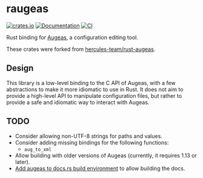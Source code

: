 raugeas
=======

[![crates.io](https://img.shields.io/crates/v/raugeas.svg)](https://crates.io/crates/raugeas) [![Documentation](https://docs.rs/raugeas/badge.svg)](https://docs.rs/raugeas) [![CI](https://github.com/normation/raugeas/actions/workflows/ci.yml/badge.svg)](https://github.com/normation/raugeas/actions/workflows/ci.yml)

Rust binding for [Augeas](https://github.com/hercules-team/augeas), a configuration editing tool.

These crates were forked from [hercules-team/rust-augeas](https://github.com/hercules-team/rust-augeas).

## Design

This library is a low-level binding to the C API of Augeas, with a few abstractions to make it more idiomatic to use in Rust. It does not aim to provide a high-level API to manipulate configuration files, but rather to provide a safe and idiomatic way to interact with Augeas.

## TODO

* Consider allowing non-UTF-8 strings for paths and values.
* Consider adding missing bindings for the following functions:
  * `aug_to_xml`
* Allow building with older versions of Augeas (currently, it requires 1.13 or later).
* [Add augeas to docs.rs build environment](https://forge.rust-lang.org/docs-rs/add-dependencies.html) to allow building the docs.
